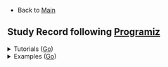 * Back to [Main](https://github.com/JoonHyeok-hozy-Kim/program_languages#readme)

## Study Record following [Programiz](https://www.programiz.com/javascript/examples)

<details>

<summary> Tutorials (<a href="https://www.programiz.com/javascript">Go</a>) </summary>

|Content|Trial|Keywords|
|:------|:---:|:---|
|[Getting Started With JavaScript](https://www.programiz.com/javascript/get-started) | N/A |*Web Browser*; *Node.js*; *Web Page(html)*|
|[JavaScript Variables and Constants](https://www.programiz.com/javascript/variables-constants) | [Practice](https://github.com/JoonHyeok-hozy-Kim/program_languages/blob/main/JavaScript/programiz/tutorials/02.js) |var; let; const;|
|[console.log()](https://www.programiz.com/javascript/console) | [Practice](https://github.com/JoonHyeok-hozy-Kim/program_languages/blob/main/JavaScript/programiz/tutorials/03.js) |console.log();|
|[Data Types](https://www.programiz.com/javascript/data-types) | [Practice](https://github.com/JoonHyeok-hozy-Kim/program_languages/blob/main/JavaScript/programiz/tutorials/04.js) |*number*; *string*; *BigInt*; NaN; null; Symbol; *Object*; typeof();|
|[Operators](https://www.programiz.com/javascript/operators) | [Practice](https://github.com/JoonHyeok-hozy-Kim/program_languages/blob/main/JavaScript/programiz/tutorials/05.js) | === |
|[Comments](https://www.programiz.com/javascript/comments) | [Practice](https://github.com/JoonHyeok-hozy-Kim/program_languages/blob/main/JavaScript/programiz/tutorials/06.js) | // *Single Line*; /* *Multi Lines* */; |
|[Type Conversions](https://www.programiz.com/javascript/type-conversion) | [Practice](https://github.com/JoonHyeok-hozy-Kim/program_languages/blob/main/JavaScript/programiz/tutorials/07.js) | Number(); parseInt(); parseFloat(); Math.floor(); String(); Boolean(); |
|[Comparison and Logical Operators](https://www.programiz.com/javascript/comparison-logical) | [Practice](https://github.com/JoonHyeok-hozy-Kim/program_languages/blob/main/JavaScript/programiz/tutorials/08.js) ||
|[if...else Statement](https://www.programiz.com/javascript/if-else) | [Practice](https://github.com/JoonHyeok-hozy-Kim/program_languages/blob/main/JavaScript/programiz/tutorials/09.js) ||
|[for loop](https://www.programiz.com/javascript/for-loop) | [Practice](https://github.com/JoonHyeok-hozy-Kim/program_languages/blob/main/JavaScript/programiz/tutorials/10.js) ||
|[while and do...while Loop](https://www.programiz.com/javascript/while-loop) | [Practice](https://github.com/JoonHyeok-hozy-Kim/program_languages/blob/main/JavaScript/programiz/tutorials/11.js) ||
|[break Statement](https://www.programiz.com/javascript/break-statement) | [Practice](https://github.com/JoonHyeok-hozy-Kim/program_languages/blob/main/JavaScript/programiz/tutorials/12.js) ||
|[continue Statement](https://www.programiz.com/javascript/continue-statement) | [Practice](https://github.com/JoonHyeok-hozy-Kim/program_languages/blob/main/JavaScript/programiz/tutorials/13.js) | isNaN(); |
|[switch Statement](https://www.programiz.com/javascript/switch-statement) | [Practice](https://github.com/JoonHyeok-hozy-Kim/program_languages/blob/main/JavaScript/programiz/tutorials/14.js) ||
|[Function and Function Expressions](https://www.programiz.com/javascript/function) | [Practice](https://github.com/JoonHyeok-hozy-Kim/program_languages/blob/main/JavaScript/programiz/tutorials/15.js) | function; *Function Expression*; |
|[Variable Scope](https://www.programiz.com/javascript/variable-scope) | [Practice](https://github.com/JoonHyeok-hozy-Kim/program_languages/blob/main/JavaScript/programiz/tutorials/16.js) | *global scope*; *local scope*;  var(*function scoped*); let(*block scoped*);|
|[Hoisting](https://www.programiz.com/javascript/hoisting) | [Practice](https://github.com/JoonHyeok-hozy-Kim/program_languages/blob/main/JavaScript/programiz/tutorials/17.js) |*hoisting*; var; *function hoisting*;|
|[Recursion](https://www.programiz.com/javascript/recursion) | [Practice](https://github.com/JoonHyeok-hozy-Kim/program_languages/blob/main/JavaScript/programiz/tutorials/18.js) ||
|[Objects](https://www.programiz.com/javascript/object) | [Practice](https://github.com/JoonHyeok-hozy-Kim/program_languages/blob/main/JavaScript/programiz/tutorials/19.js) | *Nested Objects*; *Object Methods*; |
|[Methods and this Keyword](https://www.programiz.com/javascript/methods) | [Practice](https://github.com/JoonHyeok-hozy-Kim/program_languages/blob/main/JavaScript/programiz/tutorials/20.js) | this |
|[Constructor Function](https://www.programiz.com/javascript/constructor-function) | [Practice](https://github.com/JoonHyeok-hozy-Kim/program_languages/blob/main/JavaScript/programiz/tutorials/21.js) | *constructor function*; new; prototype; |
|[Getter and Setter](https://www.programiz.com/javascript/getter-setter) | [Practice](https://github.com/JoonHyeok-hozy-Kim/program_languages/blob/main/JavaScript/programiz/tutorials/22.js) | *data property*; *access property*; get; set; Object.defineProperty(); |
|[Prototype](https://www.programiz.com/javascript/prototype) | [Practice](https://github.com/JoonHyeok-hozy-Kim/program_languages/blob/main/JavaScript/programiz/tutorials/23.js) | *Prototype Chaining*; __proto__; |
|[Arrays](https://www.programiz.com/javascript/array) | [Practice](https://github.com/JoonHyeok-hozy-Kim/program_languages/blob/main/JavaScript/programiz/tutorials/24.js) | push(); unshift(); pop(); shift(); |
|[Multidimensional Array](https://www.programiz.com/javascript/multidimensional-array) | [Practice](https://github.com/JoonHyeok-hozy-Kim/program_languages/blob/main/JavaScript/programiz/tutorials/25.js) | forEach(); of; |
|[JavaScript String](https://www.programiz.com/javascript/string) | [Practice](https://github.com/JoonHyeok-hozy-Kim/program_languages/blob/main/JavaScript/programiz/tutorials/26.js) ||
|[for...in loop](https://www.programiz.com/javascript/for-in) | [Practice](https://github.com/JoonHyeok-hozy-Kim/program_languages/blob/main/JavaScript/programiz/tutorials/27.js) ||
|[Number](https://www.programiz.com/javascript/numbers) | [Practice](https://github.com/JoonHyeok-hozy-Kim/program_languages/blob/main/JavaScript/programiz/tutorials/28.js) | NaN; isNaN(); Infinity; BigInt; Precision Problems; |
|[Symbol](https://www.programiz.com/javascript/symbol) | [Practice](https://github.com/JoonHyeok-hozy-Kim/program_languages/blob/main/JavaScript/programiz/tutorials/29.js) | Symbol(); []; |
|[try...catch...finally Statement](https://www.programiz.com/javascript/try-catch-finally) | [Practice](https://github.com/JoonHyeok-hozy-Kim/program_languages/blob/main/JavaScript/programiz/tutorials/30.js) | try; catch; finally; |
|[throw Statement](https://www.programiz.com/javascript/throw) | [Practice](https://github.com/JoonHyeok-hozy-Kim/program_languages/blob/main/JavaScript/programiz/tutorials/31.js) | throw; |
|[Modules](https://www.programiz.com/javascript/modules) | [Practice](https://github.com/JoonHyeok-hozy-Kim/program_languages/blob/main/JavaScript/programiz/tutorials/32.js) | export; import ... from; default; |
|[JavaScript ES6](https://www.programiz.com/javascript/ES6) | [Practice](https://github.com/JoonHyeok-hozy-Kim/program_languages/blob/main/JavaScript/programiz/tutorials/33.js) | let; const; ...*(Rest Prameter)*; |
|[Arrow Function (ES6)](https://www.programiz.com/javascript/arrow-function) | [Practice](https://github.com/JoonHyeok-hozy-Kim/program_languages/blob/main/JavaScript/programiz/tutorials/34.js) | =>; this *with arrow function*; argument *(arguments binding)*; *spread syntax*; |
|[Default Parameters (ES6)](https://www.programiz.com/javascript/default-parameters) | [Practice](https://github.com/JoonHyeok-hozy-Kim/program_languages/blob/main/JavaScript/programiz/tutorials/35.js) ||
|[Template Literals (ES6)](https://www.programiz.com/javascript/template-literal) | [Practice](https://github.com/JoonHyeok-hozy-Kim/program_languages/blob/main/JavaScript/programiz/tutorials/36.js) | \`${}\`; *Expression Interpolation*; *Tagged Templates*;  |
|[Spread Operator (ES6)](https://www.programiz.com/javascript/spread-operator) | [Practice](https://github.com/JoonHyeok-hozy-Kim/program_languages/blob/main/JavaScript/programiz/tutorials/37.js) | ...; |
|[Map (ES6)]() | [Practice](https://github.com/JoonHyeok-hozy-Kim/program_languages/blob/main/JavaScript/programiz/tutorials/38.js) | Map(); WeakMap(); |

|[]() | [Practice](https://github.com/JoonHyeok-hozy-Kim/program_languages/blob/main/JavaScript/programiz/tutorials/00.js) ||

</details>




<details>

<summary> Examples (<a href="https://www.programiz.com/javascript/examples">Go</a>) </summary>

|No.|Content|Trial|Keywords|
|:-:|:------|:---:|:---|
|1  |[Print Hello World](https://www.programiz.com/javascript/examples/hello-world) | [Practice](https://github.com/JoonHyeok-hozy-Kim/program_languages/blob/main/JavaScript/programiz/examples/001.js) |console.log(); alert(); document.write();|
|2  |[Add Two Numbers](https://www.programiz.com/javascript/examples/add-number) | [Practice](https://github.com/JoonHyeok-hozy-Kim/program_languages/blob/main/JavaScript/programiz/examples/002.js) |parseInt(); prompt(); \`${var}\` (template literal);|
|3  |[Find the Square Root](https://www.programiz.com/javascript/examples/square-root) | [Practice](https://github.com/JoonHyeok-hozy-Kim/program_languages/blob/main/JavaScript/programiz/examples/003.js) |Math.sqrt()|
|4  |[Calculate the Area of a Triangle](https://www.programiz.com/javascript/examples/area-triangle) | [Practice](https://github.com/JoonHyeok-hozy-Kim/program_languages/blob/main/JavaScript/programiz/examples/004.js) ||
|5  |[Swap Two Variables](https://www.programiz.com/javascript/examples/swap-variables) | [Practice](https://github.com/JoonHyeok-hozy-Kim/program_languages/blob/main/JavaScript/programiz/examples/005.js) |parseInt(); *Destructuring assignment*;|
|6  |[Convert Kilometers to Miles](https://www.programiz.com/javascript/examples/km-mile) | [Practice](https://github.com/JoonHyeok-hozy-Kim/program_languages/blob/main/JavaScript/programiz/examples/006.js) ||
|7  |[Convert Celsius to Fahrenheit](https://www.programiz.com/javascript/examples/celsius-fahrenheit) | [Practice](https://github.com/JoonHyeok-hozy-Kim/program_languages/blob/main/JavaScript/programiz/examples/007.js) ||
|8  |[Work With Constants](https://www.programiz.com/javascript/examples/constants) | [Practice](https://github.com/JoonHyeok-hozy-Kim/program_languages/blob/main/JavaScript/programiz/examples/008.js) |*block-scoped(const)*;|
|9  |[Generate a Random Number]() | [Practice](https://github.com/JoonHyeok-hozy-Kim/program_languages/blob/main/JavaScript/programiz/examples/009.js) | Math.random(); |
|10  |[Check if a number is Positive, Negative, or Zero](https://www.programiz.com/javascript/examples/positive-negative-zero) | [Practice](https://github.com/JoonHyeok-hozy-Kim/program_languages/blob/main/JavaScript/programiz/examples/010.js) ||
|11  |[Check if a Number is Odd or Even](https://www.programiz.com/javascript/examples/even-odd) | [Practice](https://github.com/JoonHyeok-hozy-Kim/program_languages/blob/main/JavaScript/programiz/examples/011.js) ||
|12  |[Find the Largest Among Three Numbers](https://www.programiz.com/javascript/examples/largest-number-three) | [Practice](https://github.com/JoonHyeok-hozy-Kim/program_languages/blob/main/JavaScript/programiz/examples/012.js) |Math.max();|
|13  |[Check Prime Number](https://www.programiz.com/javascript/examples/prime-number) | [Practice](https://github.com/JoonHyeok-hozy-Kim/program_languages/blob/main/JavaScript/programiz/examples/013.js) ||
|14  |[Print All Prime Numbers in an Interval](https://www.programiz.com/javascript/examples/prime-number-intervals) | [Practice](https://github.com/JoonHyeok-hozy-Kim/program_languages/blob/main/JavaScript/programiz/examples/014.js) ||
|15  |[Find the Factorial of a Number](https://www.programiz.com/javascript/examples/factorial) | [Practice](https://github.com/JoonHyeok-hozy-Kim/program_languages/blob/main/JavaScript/programiz/examples/015.js) ||
|16  |[Display the Multiplication Table](https://www.programiz.com/javascript/examples/multiplication-table) | [Practice](https://github.com/JoonHyeok-hozy-Kim/program_languages/blob/main/JavaScript/programiz/examples/016.js) ||
|17  |[Print the Fibonacci Sequence](https://www.programiz.com/javascript/examples/fibonacci-series) | [Practice](https://github.com/JoonHyeok-hozy-Kim/program_languages/blob/main/JavaScript/programiz/examples/017.js) ||
|18  |[Check Armstrong Number](https://www.programiz.com/javascript/examples/armstrong-number) | [Practice](https://github.com/JoonHyeok-hozy-Kim/program_languages/blob/main/JavaScript/programiz/examples/018.js) ||
|19  |[Find Armstrong Number in an Interval](https://www.programiz.com/javascript/examples/armstrong-number-interval) | [Practice](https://github.com/JoonHyeok-hozy-Kim/program_languages/blob/main/JavaScript/programiz/examples/019.js) | n.toString(); |
|20  |[Make a Simple Calculator](https://www.programiz.com/javascript/examples/simple-calculator) | [Practice](https://github.com/JoonHyeok-hozy-Kim/program_languages/blob/main/JavaScript/programiz/examples/020.js) ||
|21  |[Find the Sum of Natural Numbers](https://www.programiz.com/javascript/examples/sum-natural-number) | [Practice](https://github.com/JoonHyeok-hozy-Kim/program_languages/blob/main/JavaScript/programiz/examples/021.js) ||
|22  |[Check if the Numbers Have Same Last Digit](https://www.programiz.com/javascript/examples/last-digit) | [Practice](https://github.com/JoonHyeok-hozy-Kim/program_languages/blob/main/JavaScript/programiz/examples/022.js) ||
|23  |[Find HCF or GCD](https://www.programiz.com/javascript/examples/hcf) | [Practice](https://github.com/JoonHyeok-hozy-Kim/program_languages/blob/main/JavaScript/programiz/examples/023.js) ||
|24  |[Find LCM](https://www.programiz.com/javascript/examples/lcm) | [Practice](https://github.com/JoonHyeok-hozy-Kim/program_languages/blob/main/JavaScript/programiz/examples/024.js) ||
|25  |[Find the Factors of a Number](https://www.programiz.com/javascript/examples/factors-number) | [Practice](https://github.com/JoonHyeok-hozy-Kim/program_languages/blob/main/JavaScript/programiz/examples/025.js) ||
|26  |[Find Sum of Natural Numbers Using Recursion](https://www.programiz.com/javascript/examples/number-sum-recursion) | [Practice](https://github.com/JoonHyeok-hozy-Kim/program_languages/blob/main/JavaScript/programiz/examples/026.js) ||
|27  |[Guess a Random Number](https://www.programiz.com/javascript/examples/guess-number) | [Practice](https://github.com/JoonHyeok-hozy-Kim/program_languages/blob/main/JavaScript/programiz/examples/027.js) ||
|28  |[Shuffle Deck of Cards](https://www.programiz.com/javascript/examples/shuffle-card) | [Practice](https://github.com/JoonHyeok-hozy-Kim/program_languages/blob/main/JavaScript/programiz/examples/028.js) ||
|29  |[Display Fibonacci Sequence Using Recursion](https://www.programiz.com/javascript/examples/fibonacci-recursion) | [Practice](https://github.com/JoonHyeok-hozy-Kim/program_languages/blob/main/JavaScript/programiz/examples/029.js) ||
|30  |[Find Factorial of Number Using Recursion](https://www.programiz.com/javascript/examples/factorial-recursion) | [Practice](https://github.com/JoonHyeok-hozy-Kim/program_languages/blob/main/JavaScript/programiz/examples/030.js) ||
|31  |[Convert Decimal to Binary](https://www.programiz.com/javascript/examples/decimal-binary) | [Practice](https://github.com/JoonHyeok-hozy-Kim/program_languages/blob/main/JavaScript/programiz/examples/031.js) ||
|32  |[Find ASCII Value of Character](https://www.programiz.com/javascript/examples/ascii-value-character) | [Practice](https://github.com/JoonHyeok-hozy-Kim/program_languages/blob/main/JavaScript/programiz/examples/032.js) | charCodeAt(); codePointAt(); |
|33  |[Check Whether a String is Palindrome or Not](https://www.programiz.com/javascript/examples/palindrome) | [Practice](https://github.com/JoonHyeok-hozy-Kim/program_languages/blob/main/JavaScript/programiz/examples/033.js) ||
|34  |[Sort Words in Alphabetical Order](https://www.programiz.com/javascript/examples/alphabetical-order) | [Practice](https://github.com/JoonHyeok-hozy-Kim/program_languages/blob/main/JavaScript/programiz/examples/034.js) ||
|35  |[Replace Characters of a String](https://www.programiz.com/javascript/examples/replace-character) | [Practice](https://github.com/JoonHyeok-hozy-Kim/program_languages/blob/main/JavaScript/programiz/examples/035.js) | *regular expression* /g; |
|36  |[Reverse a String](https://www.programiz.com/javascript/examples/reverse-string) | [Practice](https://github.com/JoonHyeok-hozy-Kim/program_languages/blob/main/JavaScript/programiz/examples/036.js) ||

|  |[]() | [Practice](https://github.com/JoonHyeok-hozy-Kim/program_languages/blob/main/JavaScript/programiz/examples/000.js) ||

</details>